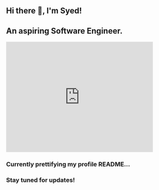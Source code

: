 ## Hi there 👋, I'm Syed!
## An aspiring Software Engineer.


<iframe src="https://giphy.com/embed/0BXTSDliIMofTj7Tqm" width="400" height="300" frameBorder="0" ></iframe><p><a href="https://giphy.com/gifs/0BXTSDliIMofTj7Tqm"></a></p>

### Currently prettifying my profile README...
### Stay tuned for updates!


<!--
**Addan-S/Addan-S** is a ✨ _special_ ✨ repository because its `README.md` (this file) appears on your GitHub profile.

Here are some ideas to get you started:

- 🔭 I’m currently working on ...
- 🌱 I’m currently learning ...
- 👯 I’m looking to collaborate on ...
- 🤔 I’m looking for help with ...
- 💬 Ask me about ...
- 📫 How to reach me: ...
- 😄 Pronouns: ...
- ⚡ Fun fact: ...
-->
